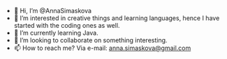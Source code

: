 - 👋 Hi, I’m @AnnaSimaskova
- 👀 I’m interested in creative things and learning languages, hence I have started with the coding ones as well.
- 🌱 I’m currently learning Java.
- 💞️ I’m looking to collaborate on something interesting.
- 📫 How to reach me? Via e-mail: anna.simaskova@gmail.com

<!---
AnnaSimaskova/AnnaSimaskova is a ✨ special ✨ repository because its `README.md` (this file) appears on your GitHub profile.
You can click the Preview link to take a look at your changes.
--->
